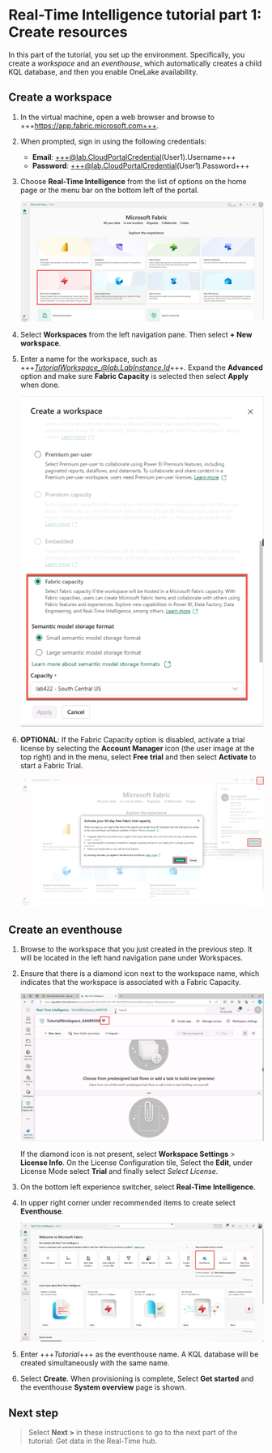 # Real-Time Intelligence tutorial part 1: Create resources

In this part of the tutorial, you set up the environment. Specifically, you create a *workspace* and an *eventhouse*, which automatically creates a child KQL database, and then you enable OneLake availability.

## Create a workspace
1. In the virtual machine, open a web browser and browse to +++https://app.fabric.microsoft.com+++.
2. When prompted, sign in using the following credentials:
    * **Email**: +++@lab.CloudPortalCredential(User1).Username+++
    * **Password**: +++@lab.CloudPortalCredential(User1).Password+++
3. Choose **Real-Time Intelligence** from the list of options on the home page or the menu bar on the bottom left of the portal.

    ![Screenshot showing how to select Real-Time Intelligence from the Fabric homepage.](media/select-real-time-intelligence.png)

4. Select **Workspaces** from the left navigation pane. Then select **+ New workspace**.
5. Enter a name for the workspace, such as +++*TutorialWorkspace_@lab.LabInstance.Id*+++. Expand the **Advanced** option and make sure **Fabric Capacity** is selected then select **Apply** when done.

    ![Screenshot showing how to create a new workspace in Real-Time Intelligence.](media/create-workspace-side-pane.png)

6. **OPTIONAL**: If the Fabric Capacity option is disabled, activate a trial license by selecting the **Account Manager** icon (the user image at the top right) and in the menu, select **Free trial** and then select **Activate** to start a Fabric Trial.

    ![Screenshot showing how to activate a Fabric trial license in Real-Time Intelligence.](media/activate-fabric-trial.png)

## Create an eventhouse

1. Browse to the workspace that you just created in the previous step. It will be located in the left hand navigation pane under Workspaces.
2. Ensure that there is a diamond icon next to the workspace name, which indicates that the workspace is associated with a Fabric Capacity.

    ![Screenshot showing the diamond icon next to the workspace name.](media/workspace-diamond-icon.png)

    If the diamond icon is not present, select **Workspace Settings** >  **License Info**. On the License Configuration tile, Select the **Edit**, under License Mode select **Trial**  and finally select *Select License*.


3. On the bottom left experience switcher, select **Real-Time Intelligence**.

4. In upper right corner under recommended items to create select **Eventhouse**.

    ![Screenshot showing how to create a new eventhouse in Real-Time Intelligence.](media/create-eventhouse.png)

5. Enter +++*Tutorial*+++ as the eventhouse name. A KQL database will be created simultaneously with the same name.

6. Select **Create**. When provisioning is complete, Select **Get started** and the eventhouse **System overview** page is shown.

## Next step

> Select **Next >** in these instructions to go to the next part of the tutorial: Get data in the Real-Time hub.
